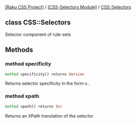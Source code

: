 [[Raku CSS Project]](https://css-raku.github.io)
 / [[CSS-Selectors Module]](https://css-raku.github.io/CSS-Selectors-raku)
 / [CSS::Selectors](https://css-raku.github.io/CSS-Selectors-raku/CSS/Selectors)

class CSS::Selectors
--------------------

Selector component of rule-sets

Methods
-------

### method specificity

```raku
method specificity() returns Version
```

Returns selector specificity in the form v<id>.<class>.<type>

### method xpath

```raku
method xpath() returns Str
```

Returns an XPath translation of the selector

